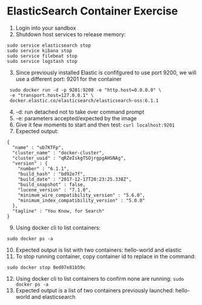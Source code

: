 # ElasticSearch Container Exercise #

1. Login into your sandbox
2. Shutdown host services to release memory:   
  ```
  sudo service elasticsearch stop
  sudo service kibana stop
  sudo service filebeat stop
  sudo service logstash stop
  ```
3. Since previously installed Elastic is confifgured to use port 9200, we will use a different port: 9201 for the container
  ```
   sudo docker run -d -p 9201:9200 -e "http.host=0.0.0.0" \
   -e "transport.host=127.0.0.1" \
   docker.elastic.co/elasticsearch/elasticsearch-oss:6.1.1
  ```
4. -d: run detached not to take over command prompt
5. -e: parameters accepted/expected by the image
6. Give it few moments to start and then test: ```curl localhost:9201```
7. Expected output:
  ```
  {
    "name" : "ub7KTFp",
    "cluster_name" : "docker-cluster",
    "cluster_uuid" : "qRZeIskgTSOjrgpgAHSNAg",
    "version" : {
      "number" : "6.1.1",
      "build_hash" : "bd92e7f",
      "build_date" : "2017-12-17T20:23:25.338Z",
      "build_snapshot" : false,
      "lucene_version" : "7.1.0",
      "minimum_wire_compatibility_version" : "5.6.0",
      "minimum_index_compatibility_version" : "5.0.0"
    },
    "tagline" : "You Know, for Search"
  }
  ```
9. Using docker cli to list containers:
```
sudo docker ps -a
```
10. Expected output is list with two containers: hello-world and elastic
11. To stop running container, copy container id to replace in the command: 
  ```
  sudo docker stop 8ed07e81b59c
  ```
12. Using docker cli to list containers to confirm none are running: ```sudo docker ps -a```
13. Expected output is a list of two containers previously launched: hello-world and elasticsearch
